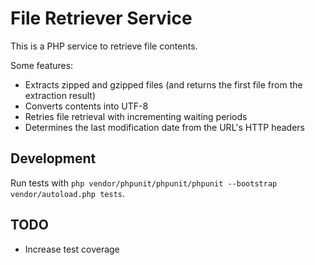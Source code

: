 # File Retriever Service

This is a PHP service to retrieve file contents.

Some features:

 - Extracts zipped and gzipped files (and returns the first file from the extraction result)
 - Converts contents into UTF-8
 - Retries file retrieval with incrementing waiting periods
 - Determines the last modification date from the URL's HTTP headers


## Development

Run tests with `php vendor/phpunit/phpunit/phpunit --bootstrap vendor/autoload.php tests`.


## TODO

 - Increase test coverage
